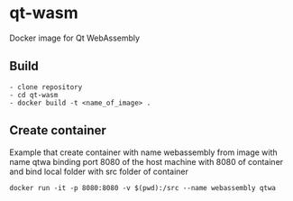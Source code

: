 # qt-wasm
Docker image for Qt WebAssembly 

## Build
```
- clone repository
- cd qt-wasm
- docker build -t <name_of_image> .
```

## Create container

Example that create container with name webassembly from image with name qtwa binding port 8080 of the host machine with 8080 of container and bind local folder with src folder of container
```
docker run -it -p 8080:8080 -v $(pwd):/src --name webassembly qtwa
```
